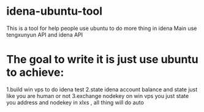 # idena-ubuntu-tool
This is a tool for help people use ubuntu to do more thing in idena
Main use tengxunyun API and idena API
# The goal to write it is just use ubuntu to achieve:
1.build win vps to do idena test
2.state idena account balance and state just like you are human or not
3.exchange nodekey on win vps
you just state you address and nodekey in xlxs , all thing will do auto
